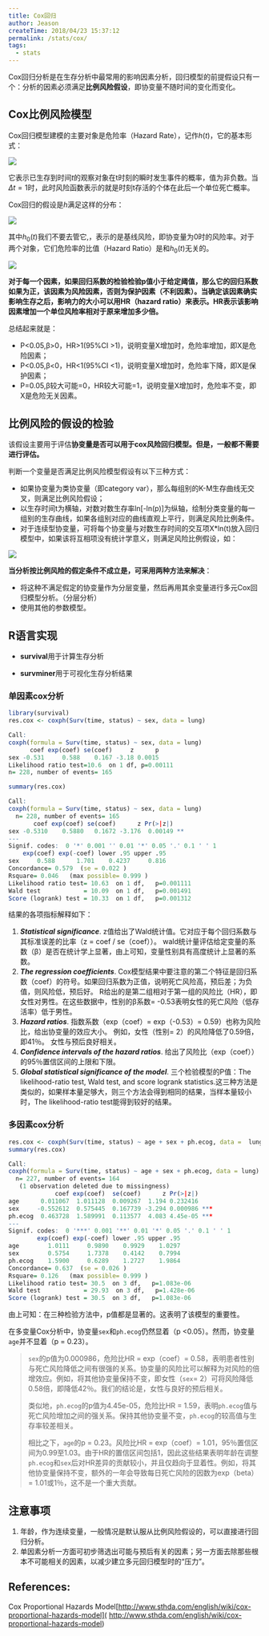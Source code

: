 ```yaml
---
title: Cox回归
author: Jeason
createTime: 2018/04/23 15:37:12
permalink: /stats/cox/
tags:
  - stats
---
```


Cox回归分析是在生存分析中最常用的影响因素分析，回归模型的前提假设只有一个：分析的因素必须满足**比例风险假设**，即协变量不随时间的变化而变化。  

## Cox比例风险模型  

Cox回归模型建模的主要对象是危险率（Hazard Rate），记作$h(t)$，它的基本形式：  

![](https://cdn.jsdelivr.net/gh/Moonerss/CDN/paper/cox-regression/pic1.png)  

它表示已生存到时间$t$的观察对象在t时刻的瞬时发生事件的概率，值为非负数。当$Δt=1$时，此时风险函数表示的就是时刻t存活的个体在此后一个单位死亡概率。  

Cox回归的假设是$h$满足这样的分布：  

![](https://cdn.jsdelivr.net/gh/Moonerss/CDN/paper/cox-regression/pic2.png)   

其中$h_0(t)$我们不要去管它,，表示的是基线风险，即协变量为0时的风险率。对于两个对象，它们危险率的比值（Hazard Ratio）是和$h_0(t)$无关的。

![](https://cdn.jsdelivr.net/gh/Moonerss/CDN/paper/cox-regression/pic3.png)  

**对于每一个因素，如果回归系数的检验检验p值小于给定阈值，那么它的回归系数如果为正，该因素为风险因素，否则为保护因素（不利因素）。当确定该因素确实影响生存之后，影响力的大小可以用HR（hazard ratio）来表示。HR表示该影响因素增加一个单位风险率相对于原来增加多少倍。**  

总结起来就是：  

+ P<0.05,β>0，HR>1(95%CI >1)，说明变量X增加时，危险率增加，即X是危险因素；  
+ P<0.05,β<0，HR<1(95%CI <1)，说明变量X增加时，危险率下降，即X是保护因素；  
+ P=0.05,β较大可能=0，HR较大可能=1，说明变量X增加时，危险率不变，即X是危险无关因素。  

## 比例风险的假设的检验  

该假设主要用于评估**协变量是否可以用于cox风险回归模型。但是，一般都不需要进行评估。**  

判断一个变量是否满足比例风险模型假设有以下三种方式：  

+ 如果协变量为类协变量（即category var），那么每组别的K-M生存曲线无交叉，则满足比例风险假设；  
+ 以生存时间t为横轴，对数对数生存率ln[-ln(p)]为纵轴，绘制分类变量的每一组别的生存曲线，如果各组别对应的曲线直观上平行，则满足风险比例条件。  
+ 对于连续型协变量，可将每个协变量与对数生存时间的交互项X*ln(t)放入回归模型中，如果该将互相项没有统计学意义，则满足风险比例假设，如：  

![](https://cdn.jsdelivr.net/gh/Moonerss/CDN/paper/cox-regression/pic4.png)   

**当分析按比例风险的假定条件不成立是，可采用两种方法来解决**：  

+ 将这种不满足假定的协变量作为分层变量，然后再用其余变量进行多元Cox回归模型分析。（分层分析）  
+ 使用其他的参数模型。  

## R语言实现  

- **survival**用于计算生存分析  

- **survminer**用于可视化生存分析结果  

### 单因素cox分析  

```r
library(survival)
res.cox <- coxph(Surv(time, status) ~ sex, data = lung)

Call:
coxph(formula = Surv(time, status) ~ sex, data = lung)
      coef exp(coef) se(coef)     z      p
sex -0.531     0.588    0.167 -3.18 0.0015
Likelihood ratio test=10.6  on 1 df, p=0.00111
n= 228, number of events= 165 

summary(res.cox)

Call:
coxph(formula = Surv(time, status) ~ sex, data = lung)
  n= 228, number of events= 165 
       coef exp(coef) se(coef)      z Pr(>|z|)   
sex -0.5310    0.5880   0.1672 -3.176  0.00149 **  
---
Signif. codes:  0 '*' 0.001 '' 0.01 '*' 0.05 '.' 0.1 ' ' 1
    exp(coef) exp(-coef) lower .95 upper .95
sex     0.588      1.701    0.4237     0.816
Concordance= 0.579  (se = 0.022 )
Rsquare= 0.046   (max possible= 0.999 )
Likelihood ratio test= 10.63  on 1 df,   p=0.001111
Wald test            = 10.09  on 1 df,   p=0.001491
Score (logrank) test = 10.33  on 1 df,   p=0.001312
```

结果的各项指标解释如下：  

1. ***Statistical significance***. z值给出了Wald统计值。它对应于每个回归系数与其标准误差的比率（z = coef / se（coef））。 wald统计量评估给定变量的系数（β）是否在统计学上显著，由上可知，变量性别具有高度统计上显著的系数。  
2. ***The regression coefficients***. Cox模型结果中要注意的第二个特征是回归系数（coef）的符号。如果回归系数为正值，说明死亡风险高，预后差；为负值，则风险低，预后好。 R给出的是第二组相对于第一组的风险比（HR），即女性对男性。在这些数据中，性别的β系数= -0.53表明女性的死亡风险（低存活率）低于男性。 
3. ***Hazard ratios***. 指数系数（exp（coef）= exp（-0.53）= 0.59）也称为风险比，给出协变量的效应大小。 例如，女性（性别= 2）的风险降低了0.59倍，即41％。 女性与预后良好相关。  
4. ***Confidence intervals of the hazard ratios***. 给出了风险比（exp（coef））的95％置信区间的上限和下限。  
5. ***Global statistical significance of the model***.  三个检验模型的P值：The likelihood-ratio test, Wald test, and score logrank statistics.这三种方法是类似的，如果样本量足够大，则三个方法会得到相同的结果，当样本量较小时，The likelihood-ratio test能得到较好的结果。   

### 多因素cox分析  

```r
res.cox <- coxph(Surv(time, status) ~ age + sex + ph.ecog, data =  lung)
summary(res.cox)

Call:
coxph(formula = Surv(time, status) ~ age + sex + ph.ecog, data = lung)
  n= 227, number of events= 164 
   (1 observation deleted due to missingness)
             coef exp(coef)  se(coef)      z Pr(>|z|)    
age      0.011067  1.011128  0.009267  1.194 0.232416    
sex     -0.552612  0.575445  0.167739 -3.294 0.000986 ***
ph.ecog  0.463728  1.589991  0.113577  4.083 4.45e-05 ***
---
Signif. codes:  0 '***' 0.001 '**' 0.01 '*' 0.05 '.' 0.1 ' ' 1
        exp(coef) exp(-coef) lower .95 upper .95
age        1.0111     0.9890    0.9929    1.0297
sex        0.5754     1.7378    0.4142    0.7994
ph.ecog    1.5900     0.6289    1.2727    1.9864
Concordance= 0.637  (se = 0.026 )
Rsquare= 0.126   (max possible= 0.999 )
Likelihood ratio test= 30.5  on 3 df,   p=1.083e-06
Wald test            = 29.93  on 3 df,   p=1.428e-06
Score (logrank) test = 30.5  on 3 df,   p=1.083e-06
```

由上可知：在三种检验方法中，p值都是显著的。这表明了该模型的重要性。  



在多变量Cox分析中，协变量`sex`和`ph.ecog`仍然显着（p <0.05）。然而，协变量`age`并不显着（p = 0.23）。  

> `sex`的p值为0.000986，危险比HR = exp（coef）= 0.58，表明患者性别与死亡风险降低之间有很强的关系。协变量的风险比可以解释为对风险的倍增效应。例如，将其他协变量保持不变，即女性（`sex`= 2）可将风险降低0.58倍，即降低42％。我们的结论是，女性与良好的预后相关。  
> 
> 类似地，`ph.ecog`的p值为4.45e-05，危险比HR = 1.59，表明`ph.ecog`值与死亡风险增加之间的强关系。保持其他协变量不变，`ph.ecog`的较高值与生存率较差相关。  
> 
> 相比之下，`age`的p = 0.23。风险比HR = exp（coef）= 1.01，95％置信区间为0.99至1.03。由于HR的置信区间包括1，因此这些结果表明年龄在调整`ph.ecog`和`sex`后对HR差异的贡献较小，并且仅趋向于显着性。例如，将其他协变量保持不变，额外的一年会导致每日死亡风险的因数为exp（beta）= 1.01或1％，这不是一个重大贡献。  
> 


## 注意事项  

1. 年龄，作为连续变量，一般情况是默认服从比例风险假设的，可以直接进行回归分析。  
2. 单因素分析一方面可初步筛选出可能与预后有关的因素；另一方面去除那些根本不可能相关的因素，以减少建立多元回归模型时的“压力”。  


## References:

Cox Proportional Hazards Model[http://www.sthda.com/english/wiki/cox-proportional-hazards-model]( http://www.sthda.com/english/wiki/cox-proportional-hazards-model)
